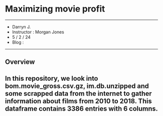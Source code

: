 # Maximizing movie profit
---
- Darryn J.
- Instructor : Morgan Jones
- 5 / 2 / 24
- Blog :
---
## Overview
In this repository, we look into bom.movie_gross.csv.gz, im.db.unzipped and some scrapped data from the internet to gather information about films from 2010 to 2018. This dataframe contains 3386 entries with 6 columns.
---
